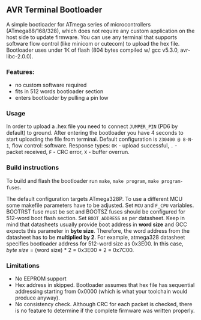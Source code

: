 ## AVR Terminal Bootloader

A simple bootloader for ATmega series of microcontrollers (ATmega88/168/328), which does not require any custom application on the host side to update firmware.
You can use any terminal that supports software flow control (like minicom or cutecom) to upload the hex file.
Bootloader uses under 1K of flash (804 bytes compiled w/ gcc v5.3.0, avr-libc-2.0.0).

### Features:

*   no custom software required
*   fits in 512 words bootloader section
*   enters bootloader by pulling a pin low

### Usage

In order to upload a .hex file you need to connect `JUMPER_PIN` (PD6 by default) to  ground.
After entering the bootloader you have 4 seconds to start uploading the file from terminal.
Default configuration is `230400 @ 8-N-1`, flow control: software.
Response types:
`OK` - upload successful,
`.` - packet received,
`F` - CRC error,
`X` - buffer overrun.

### Build instructions
To build and flash the bootloader run `make`, `make program`, `make program-fuses`.

The default configuration targets ATmega328P. To use a different MCU some makefile parameters have to be adjusted.
Set `MCU` and `F_CPU` variables. BOOTRST fuse must be set and BOOTSZ fuses should be configured for 512-word boot flash section.
Set `BOOT_ADDRESS` as per datasheet. Keep in mind that datasheets usually provide boot address in **word size** and GCC expects this parameter in **byte size**.
Therefore, the word address from the datasheet has to be **multiplied by 2**.
For example, atmega328 datasheet specifies bootloader address for 512-word size as 0x3E00. In this case, _byte size_ = (word size) * 2 = 0x3E00 * 2 = 0x7C00.

### Limitations

*   No EEPROM support
*   Hex address in skipped. Bootloader assumes that hex file has sequential addressing starting from 0x0000 (which is what your toolchain would produce anyway).
*   No consistency check. Although CRC for each packet is checked, there is no feature to determine if the complete firmware was written properly.

